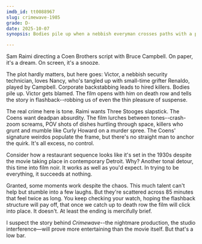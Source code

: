 ```yaml
---
imdb_id: tt0088967
slug: crimewave-1985
grade: D-
date: 2025-10-07
synopsis: Bodies pile up when a nebbish everyman crosses paths with a pair of bumbling assassins while rivaling small-time grifter Bruce Campbell for the girl of his dreams.

---
```


Sam Raimi directing a Coen Brothers script with Bruce Campbell. On paper, it's a dream. On screen, it's a snooze.

The plot hardly matters, but here goes: Victor, a nebbish security technician, loves Nancy, who's tangled up with small-time grifter Renaldo, played by Campbell. Corporate backstabbing leads to hired killers. Bodies pile up. Victor gets blamed. The film opens with him on death row and tells the story in flashback--robbing us of even the thin pleasure of suspense.

The real crime here is tone. Raimi wants Three Stooges slapstick. The Coens want deadpan absurdity. The film lurches between tones--crash-zoom screams, POV shots of dishes hurtling through space, killers who grunt and mumble like Curly Howard on a murder spree. The Coens' signature weirdos populate the frame, but there's no straight man to anchor the quirk. It's all excess, no control.

Consider how a restaurant sequence looks like it's set in the 1930s despite the movie taking place in contemporary Detroit. Why? Another tonal detour, this time into film noir. It works as well as you'd expect. In trying to be everything, it succeeds at nothing.

Granted, some moments work despite the chaos. This much talent can't help but stumble into a few laughs. But they're scattered across 85 minutes that feel twice as long. You keep checking your watch, hoping the flashback structure will pay off, that once we catch up to death row the film will click into place. It doesn't. At least the ending is mercifully brief.

I suspect the story behind _Crimewave_--the nightmare production, the studio interference—will prove more entertaining than the movie itself. But that's a low bar.


